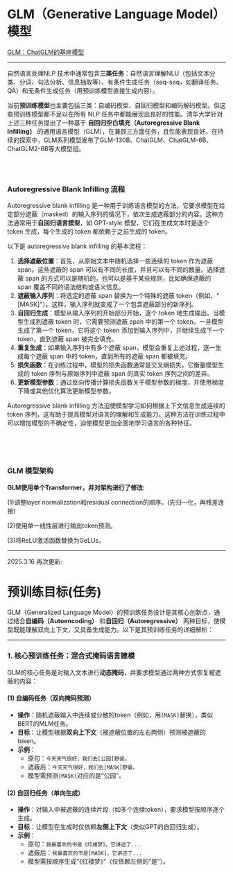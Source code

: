# GLM（Generative Language Model） 模型

[GLM：ChatGLM的基座模型](https://zhuanlan.zhihu.com/p/618166630)

---

自然语言处理NLP 技术中通常包含**三类任务**：自然语言理解NLU（包括文本分类、分词、句法分析、信息抽取等）、有条件生成任务（seq-seq，如翻译任务、QA）和无条件生成任务（用预训练模型直接生成内容）。

当前**预训练模型**也主要包括三类：自编码模型、自回归模型和编码解码模型。但这些预训练模型都不足以在所有 NLP 任务中都能展现出良好的性能。清华大学针对上述三种任务提出了一种基于 **自回归空白填充（Autoregressive Blank Infilling）** 的通用语言模型（GLM），在兼顾三方面任务，且性能表现良好。在持续的探索中，GLM系列模型发布了GLM-130B、ChatGLM、ChatGLM-6B、ChatGLM2-6B等大模型组。


<br>
<br>

### Autoregressive Blank Infilling 流程

Autoregressive blank infilling 是一种用于训练语言模型的方法，它要求模型在给定部分遮蔽（masked）的输入序列的情况下，依次生成遮蔽部分的内容。这种方法通常用于**自回归语言模型**，如 GPT-style 模型，它们在生成文本时是逐个 token 生成，每个生成的 token 都依赖于之前生成的 token。

以下是 autoregressive blank infilling 的基本流程：
1. **选择遮蔽位置**：首先，从原始文本中随机选择一些连续的 token 作为遮蔽 span。这些遮蔽的 span 可以有不同的长度，并且可以有不同的数量。选择遮蔽 span 的方式可以是随机的，也可以是基于某些规则，比如确保遮蔽的 span 覆盖不同的语法结构或语义信息。
2. **遮蔽输入序列**：将选定的遮蔽 span 替换为一个特殊的遮蔽 token（例如，"[MASK]"）。这样，输入序列就变成了一个包含遮蔽部分的新序列。
3. **自回归生成**：模型从输入序列的开始部分开始，逐个 token 地生成输出。当模型生成到遮蔽 token 时，它需要预测遮蔽 span 中的第一个 token。一旦模型生成了第一个 token，它将这个 token 添加到输入序列中，并继续生成下一个 token，直到遮蔽 span 被完全填充。
4. **重复生成**：如果输入序列中有多个遮蔽 span，模型会重复上述过程，逐一生成每个遮蔽 span 中的 token，直到所有的遮蔽 span 都被填充。
5. **损失函数**：在训练过程中，模型的损失函数通常是交叉熵损失，它衡量模型生成的 token 序列与原始序列中遮蔽 span 的真实 token 序列之间的差异。
6. **更新模型参数**：通过反向传播计算损失函数关于模型参数的梯度，并使用梯度下降或其他优化算法更新模型参数。


Autoregressive blank infilling 方法迫使模型学习如何根据上下文信息生成连续的 token 序列，这有助于提高模型对语言的理解和生成能力。这种方法在训练过程中可以增加模型的不确定性，迫使模型更加全面地学习语言的各种特征。



<br>
<br>
<br>


### GLM 模型架构
**GLM使用单个Transformer，并对架构进行了修改:**

(1)调整layer normalization和residual connection的顺序。(先归一化，再残差连接)

(2)使用单一线性层进行输出token预测。

(3)将ReLU激活函数替换为GeLUs。





---

2025.3.16 再次更新:

# 预训练目标(任务)


GLM（Generalized Language Model）的预训练任务设计是其核心创新点，通过结合**自编码（Autoencoding）** 和**自回归（Autoregressive）** 两种目标，使模型既能理解双向上下文，又具备生成能力。以下是其预训练任务的详细解析：

---

### 1. **核心预训练任务：混合式掩码语言建模**
GLM的核心任务是对输入文本进行**动态掩码**，并要求模型通过两种方式恢复被遮蔽的内容：

#### (1) **自编码任务（双向掩码预测）**
- **操作**：随机遮蔽输入中连续或分散的token（例如，用`[MASK]`替换），类似BERT的MLM任务。
- **目标**：让模型根据**双向上下文**（被遮蔽位置的左右两侧）预测被遮蔽的token。
- **示例**：
  - 原句：`今天天气很好，我们去[公园]野餐。`
  - 遮蔽后：`今天天气很好，我们去[MASK]野餐。`
  - 模型需预测`[MASK]`对应的是“公园”。

#### (2) **自回归任务（单向生成）**
- **操作**：对输入中被遮蔽的连续片段（如多个连续token），要求模型按顺序逐个生成。
- **目标**：让模型在生成时仅依赖**左侧上下文**（类似GPT的自回归生成）。
- **示例**：
  - 原句：`我最喜欢的书是《红楼梦》，它讲述了...`
  - 遮蔽后：`我最喜欢的书是[MASK]，它讲述了...`
  - 模型需按顺序生成“《红楼梦》”（仅依赖左侧的“是”）。



